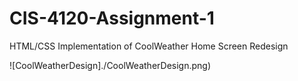 # CIS-4120-Assignment-1
HTML/CSS Implementation of CoolWeather Home Screen Redesign

![CoolWeatherDesign]./CoolWeatherDesign.png)
